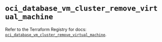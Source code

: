 # `oci_database_vm_cluster_remove_virtual_machine`

Refer to the Terraform Registry for docs: [`oci_database_vm_cluster_remove_virtual_machine`](https://registry.terraform.io/providers/hashicorp/oci/7.19.0/docs/resources/database_vm_cluster_remove_virtual_machine).

